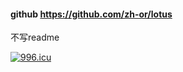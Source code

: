 
#### github https://github.com/zh-or/lotus


不写readme


[![996.icu](https://img.shields.io/badge/link-996.icu-red.svg)](https://996.icu)